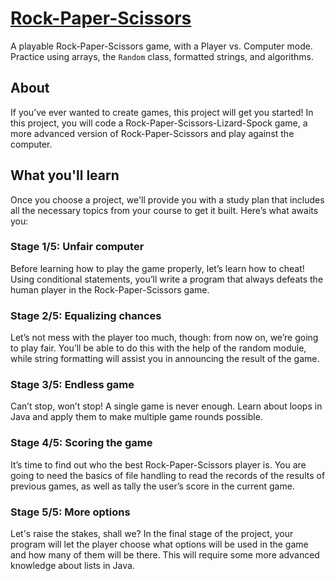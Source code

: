 # [Rock-Paper-Scissors](https://hyperskill.org/projects/314)

A playable Rock-Paper-Scissors game, with a Player vs. Computer mode. Practice using arrays, the `Random` class, formatted strings, and algorithms.

## About
If you’ve ever wanted to create games, this project will get you started! In this project, you will code a Rock-Paper-Scissors-Lizard-Spock game, a more advanced version of Rock-Paper-Scissors and play against the computer.

## What you'll learn
Once you choose a project, we'll provide you with a study plan that includes all the necessary topics from your course to get it built. Here’s what awaits you:

### Stage 1/5: Unfair computer
Before learning how to play the game properly, let’s learn how to cheat! Using conditional statements, you’ll write a program that always defeats the human player in the Rock-Paper-Scissors game.

### Stage 2/5: Equalizing chances
Let’s not mess with the player too much, though: from now on, we’re going to play fair. You’ll be able to do this with the help of the random module, while string formatting will assist you in announcing the result of the game.

### Stage 3/5: Endless game
Can’t stop, won’t stop! A single game is never enough. Learn about loops in Java and apply them to make multiple game rounds possible.

### Stage 4/5: Scoring the game
It’s time to find out who the best Rock-Paper-Scissors player is. You are going to need the basics of file handling to read the records of the results of previous games, as well as tally the user’s score in the current game.

### Stage 5/5: More options
Let's raise the stakes, shall we? In the final stage of the project, your program will let the player choose what options will be used in the game and how many of them will be there. This will require some more advanced knowledge about lists in Java.
